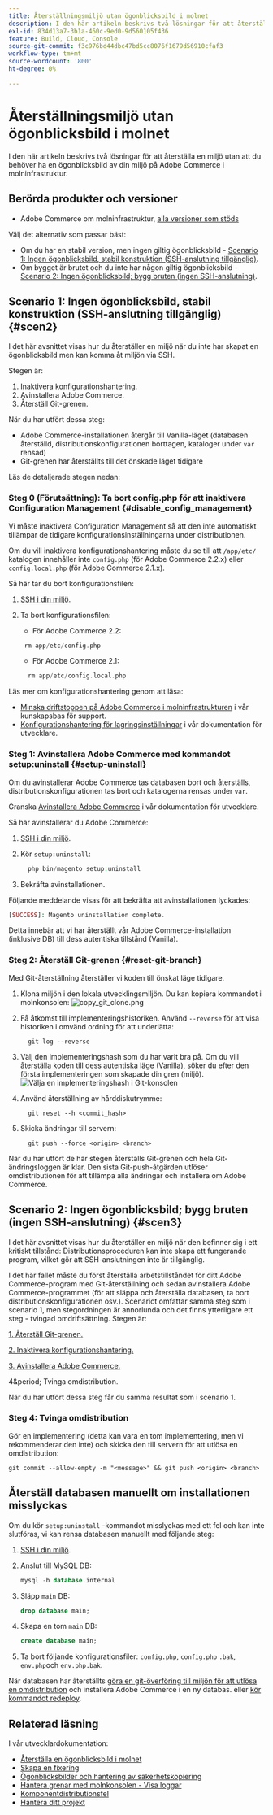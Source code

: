 ```yaml
---
title: Återställningsmiljö utan ögonblicksbild i molnet
description: I den här artikeln beskrivs två lösningar för att återställa en miljö utan att du behöver ha en ögonblicksbild av din miljö på Adobe Commerce i molninfrastruktur.
exl-id: 834d13a7-3b1a-460c-9ed0-9d560105f436
feature: Build, Cloud, Console
source-git-commit: f3c976bd44dbc47bd5cc8076f1679d56910cfaf3
workflow-type: tm+mt
source-wordcount: '800'
ht-degree: 0%

---
```


# Återställningsmiljö utan ögonblicksbild i molnet

I den här artikeln beskrivs två lösningar för att återställa en miljö utan att du behöver ha en ögonblicksbild av din miljö på Adobe Commerce i molninfrastruktur.

## Berörda produkter och versioner

* Adobe Commerce om molninfrastruktur, [alla versioner som stöds](https://magento.com/sites/default/files/magento-software-lifecycle-policy.pdf)

Välj det alternativ som passar bäst:

* Om du har en stabil version, men ingen giltig ögonblicksbild - [Scenario 1: Ingen ögonblicksbild, stabil konstruktion (SSH-anslutning tillgänglig)](#scen2).
* Om bygget är brutet och du inte har någon giltig ögonblicksbild - [Scenario 2: Ingen ögonblicksbild; bygg bruten (ingen SSH-anslutning)](#scen3).

## Scenario 1: Ingen ögonblicksbild, stabil konstruktion (SSH-anslutning tillgänglig) {#scen2}

I det här avsnittet visas hur du återställer en miljö när du inte har skapat en ögonblicksbild men kan komma åt miljön via SSH.

Stegen är:

1. Inaktivera konfigurationshantering.
1. Avinstallera Adobe Commerce.
1. Återställ Git-grenen.

När du har utfört dessa steg:

* Adobe Commerce-installationen återgår till Vanilla-läget (databasen återställd, distributionskonfigurationen borttagen, kataloger under `var` rensad)
* Git-grenen har återställts till det önskade läget tidigare

Läs de detaljerade stegen nedan:

### Steg 0 (Förutsättning): Ta bort config.php för att inaktivera Configuration Management {#disable_config_management}

Vi måste inaktivera Configuration Management så att den inte automatiskt tillämpar de tidigare konfigurationsinställningarna under distributionen.

Om du vill inaktivera konfigurationshantering måste du se till att `/app/etc/` katalogen innehåller inte `config.php` (för Adobe Commerce 2.2.x) eller `config.local.php` (för Adobe Commerce 2.1.x).

Så här tar du bort konfigurationsfilen:

1. [SSH i din miljö](https://experienceleague.adobe.com/docs/commerce-cloud-service/user-guide/develop/secure-connections.html).
1. Ta bort konfigurationsfilen:
   * För Adobe Commerce 2.2:

   ```php
    rm app/etc/config.php
   ```

   * För Adobe Commerce 2.1:

   ```php
     rm app/etc/config.local.php
   ```

Läs mer om konfigurationshantering genom att läsa:

* [Minska driftstoppen på Adobe Commerce i molninfrastrukturen](/help/how-to/general/magento-cloud-reduce-deployment-downtime-with-configuration-management.md) i vår kunskapsbas för support.
* [Konfigurationshantering för lagringsinställningar](https://experienceleague.adobe.com/docs/commerce-cloud-service/user-guide/configure-store/store-settings.html) i vår dokumentation för utvecklare.

### Steg 1: Avinstallera Adobe Commerce med kommandot setup:uninstall {#setup-uninstall}


Om du avinstallerar Adobe Commerce tas databasen bort och återställs, distributionskonfigurationen tas bort och katalogerna rensas under `var`.

Granska [Avinstallera Adobe Commerce](https://experienceleague.adobe.com/docs/commerce-operations/installation-guide/tutorials/uninstall.html) i vår dokumentation för utvecklare.

Så här avinstallerar du Adobe Commerce:

1. [SSH i din miljö](https://experienceleague.adobe.com/docs/commerce-cloud-service/user-guide/develop/secure-connections.html).
1. Kör `setup:uninstall`:

   ```php
     php bin/magento setup:uninstall
   ```

1. Bekräfta avinstallationen.

Följande meddelande visas för att bekräfta att avinstallationen lyckades:

```php
[SUCCESS]: Magento uninstallation complete.
```

Detta innebär att vi har återställt vår Adobe Commerce-installation (inklusive DB) till dess autentiska tillstånd (Vanilla).

### Steg 2: Återställ Git-grenen {#reset-git-branch}

Med Git-återställning återställer vi koden till önskat läge tidigare.

1. Klona miljön i den lokala utvecklingsmiljön. Du kan kopiera kommandot i molnkonsolen:    ![copy_git_clone.png](assets/copy_git_clone.png)
1. Få åtkomst till implementeringshistoriken. Använd `--reverse` för att visa historiken i omvänd ordning för att underlätta:

   ```git
     git log --reverse
   ```

1. Välj den implementeringshash som du har varit bra på. Om du vill återställa koden till dess autentiska läge (Vanilla), söker du efter den första implementeringen som skapade din gren (miljö).    ![Välja en implementeringshash i Git-konsolen](assets/select_commit_hash.png)
1. Använd återställning av hårddiskutrymme:

   ```git
     git reset --h <commit_hash>
   ```

1. Skicka ändringar till servern:

   ```git
     git push --force <origin> <branch>
   ```

När du har utfört de här stegen återställs Git-grenen och hela Git-ändringsloggen är klar. Den sista Git-push-åtgärden utlöser omdistributionen för att tillämpa alla ändringar och installera om Adobe Commerce.

## Scenario 2: Ingen ögonblicksbild; bygg bruten (ingen SSH-anslutning) {#scen3}

I det här avsnittet visas hur du återställer en miljö när den befinner sig i ett kritiskt tillstånd: Distributionsproceduren kan inte skapa ett fungerande program, vilket gör att SSH-anslutningen inte är tillgänglig.

I det här fallet måste du först återställa arbetstillståndet för ditt Adobe Commerce-program med Git-återställning och sedan avinstallera Adobe Commerce-programmet (för att släppa och återställa databasen, ta bort distributionskonfigurationen osv.). Scenariot omfattar samma steg som i scenario 1, men stegordningen är annorlunda och det finns ytterligare ett steg - tvingad omdriftsättning. Stegen är:

[1. Återställ Git-grenen.](/help/how-to/general/reset-environment-on-cloud.md#reset-git-branch)

[2. Inaktivera konfigurationshantering.](/help/how-to/general/reset-environment-on-cloud.md#disable_config_management)

[3. Avinstallera Adobe Commerce.](/help/how-to/general/reset-environment-on-cloud.md#setup-uninstall)

4&amp;period; Tvinga omdistribution.

När du har utfört dessa steg får du samma resultat som i scenario 1.

### Steg 4: Tvinga omdistribution

Gör en implementering (detta kan vara en tom implementering, men vi rekommenderar den inte) och skicka den till servern för att utlösa en omdistribution:

```git
git commit --allow-empty -m "<message>" && git push <origin> <branch>
```

## Återställ databasen manuellt om installationen misslyckas

Om du kör `setup:uninstall` -kommandot misslyckas med ett fel och kan inte slutföras, vi kan rensa databasen manuellt med följande steg:

1. [SSH i din miljö](https://experienceleague.adobe.com/docs/commerce-cloud-service/user-guide/develop/secure-connections.html).
1. Anslut till MySQL DB:

   ```sql
   mysql -h database.internal
   ```

1. Släpp `main` DB:

   ```sql
   drop database main;
   ```

1. Skapa en tom `main` DB:

   ```sql
   create database main;
   ```

1. Ta bort följande konfigurationsfiler: `config.php`, `config.php` `.bak`, `env.php`och `env.php.bak`.

När databasen har återställts [göra en git-överföring till miljön för att utlösa en omdistribution](https://experienceleague.adobe.com/docs/commerce-cloud-service/user-guide/dev-tools/cloud-cli.html#git-commands) och installera Adobe Commerce i en ny databas. eller [kör kommandot redeploy](https://experienceleague.adobe.com/docs/commerce-cloud-service/user-guide/dev-tools/cloud-cli.html#environment-commands).

## Relaterad läsning

I vår utvecklardokumentation:

* [Återställa en ögonblicksbild i molnet](https://experienceleague.adobe.com/en/docs/commerce-cloud-service/user-guide/develop/storage/snapshots#restore-a-manual-backup)
* [Skapa en fixering](https://experienceleague.adobe.com/en/docs/commerce-cloud-service/user-guide/develop/storage/snapshots#create-a-manual-backup)
* [Ögonblicksbilder och hantering av säkerhetskopiering](https://experienceleague.adobe.com/en/docs/commerce-cloud-service/user-guide/develop/storage/snapshots)
* [Hantera grenar med molnkonsolen - Visa loggar](https://experienceleague.adobe.com/docs/commerce-cloud-service/user-guide/project/console-branches.html?lang=en#view-logs)
* [Komponentdistributionsfel](https://experienceleague.adobe.com/docs/commerce-cloud-service/user-guide/develop/deploy/recover-failed-deployment.html)
* [Hantera ditt projekt](https://experienceleague.adobe.com/docs/commerce-cloud-service/user-guide/project/overview.html#configure-the-project)
